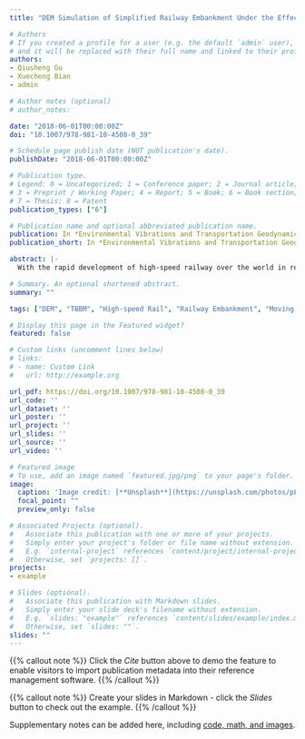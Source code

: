 ```yaml
---
title: "DEM Simulation of Simplified Railway Embankment Under the Effect of Train-Induced Dynamic Load"

# Authors
# If you created a profile for a user (e.g. the default `admin` user), write the username (folder name) here 
# and it will be replaced with their full name and linked to their profile.
authors:
- Qiusheng Gu
- Xuecheng Bian
- admin

# Author notes (optional)
# author_notes:

date: "2018-06-01T00:00:00Z"
doi: "10.1007/978-981-10-4508-0_39"

# Schedule page publish date (NOT publication's date).
publishDate: "2018-06-01T00:00:00Z"

# Publication type.
# Legend: 0 = Uncategorized; 1 = Conference paper; 2 = Journal article;
# 3 = Preprint / Working Paper; 4 = Report; 5 = Book; 6 = Book section;
# 7 = Thesis; 8 = Patent
publication_types: ["6"]

# Publication name and optional abbreviated publication name.
publication: In *Environmental Vibrations and Transportation Geodynamics*
publication_short: In *Environmental Vibrations and Transportation Geodynamics*

abstract: |-
  With the rapid development of high-speed railway over the world in recent years, more and more researchers are focused on the strength, stiffness and stability of the embankment. It's more and more popular to use the discrete element method (DEM) to study cemented granular materials (e.g. rocks and concrete). This paper verified the Timoshenko beam bond model (TBBM) presented by the University of Edinburgh, then compared the bending and dynamic response of a simply supported beam under the effects of moving load with the analytical prediction. It's ideally suited to use DEM to model the railroad ballast layer considering the naturally discrete inhomogeneous structure. A simplified railway embankment model composed of equal-sized ballast particles was built and the loading response of the simplified embankment was then investigated. The results show the feasibility of modeling train-induced dynamic load through adding moving load to railway track made up with the bonded particles. This paper presents one way to take the discrete features of the ballast layer and the characteristics of railway track into consideration in the same DEM framework at the same time. Apart from that, the mechanical characteristics of the ballast layer and the interactions between the ballast and railway track can be easily studied.

# Summary. An optional shortened abstract.
summary: ""

tags: ["DEM", "TBBM", "High-speed Rail", "Railway Embankment", "Moving Load"]

# Display this page in the Featured widget?
featured: false

# Custom links (uncomment lines below)
# links:
# - name: Custom Link
#   url: http://example.org

url_pdf: https://doi.org/10.1007/978-981-10-4508-0_39
url_code: ''
url_dataset: ''
url_poster: ''
url_project: ''
url_slides: ''
url_source: ''
url_video: ''

# Featured image
# To use, add an image named `featured.jpg/png` to your page's folder. 
image:
  caption: 'Image credit: [**Unsplash**](https://unsplash.com/photos/pLCdAaMFLTE)'
  focal_point: ""
  preview_only: false

# Associated Projects (optional).
#   Associate this publication with one or more of your projects.
#   Simply enter your project's folder or file name without extension.
#   E.g. `internal-project` references `content/project/internal-project/index.md`.
#   Otherwise, set `projects: []`.
projects:
- example

# Slides (optional).
#   Associate this publication with Markdown slides.
#   Simply enter your slide deck's filename without extension.
#   E.g. `slides: "example"` references `content/slides/example/index.md`.
#   Otherwise, set `slides: ""`.
slides: ""
---
```


{{% callout note %}}
Click the *Cite* button above to demo the feature to enable visitors to import publication metadata into their reference management software.
{{% /callout %}}

{{% callout note %}}
Create your slides in Markdown - click the *Slides* button to check out the example.
{{% /callout %}}

Supplementary notes can be added here, including [code, math, and images](https://wowchemy.com/docs/writing-markdown-latex/).

